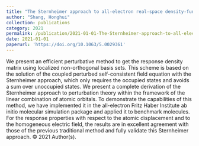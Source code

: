 ```yaml
---
title: "The Sternheimer approach to all-electron real-space density-functional perturbation theory with atomic basis set"
author: "Shang, Honghui"
collection: publications
category: 2021
permalink: /publication/2021-01-01-The-Sternheimer-approach-to-all-electron-real-space-density-functional-perturbation-theory-with-atomic-basis-set
date: 2021-01-01
paperurl: 'https://doi.org/10.1063/5.0029361'
---
```


We present an efficient perturbative method to get the response density matrix using localized non-orthogonal basis sets. This scheme is based on the solution of the coupled perturbed self-consistent field equation with the Sternheimer approach, which only requires the occupied states and avoids a sum over unoccupied states. We present a complete derivation of the Sternheimer approach to perturbation theory within the framework of the linear combination of atomic orbitals. To demonstrate the capabilities of this method, we have implemented it in the all-electron Fritz Haber Institute ab initio molecular simulation package and applied it to benchmark molecules. For the response properties with respect to the atomic displacement and to the homogeneous electric field, the results are in excellent agreement with those of the previous traditional method and fully validate this Sternheimer approach. © 2021 Author(s).
